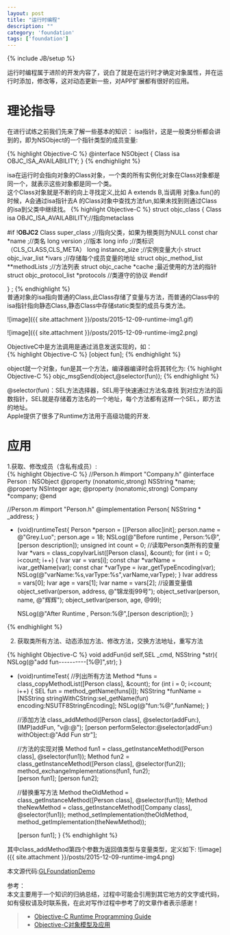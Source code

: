 ```yaml
---
layout: post
title: "运行时编程"
description: ""
category: 'foundation'
tags: ['foundation']
---
```

{% include JB/setup %}

运行时编程属于进阶的开发内容了，说白了就是在运行时才确定对象属性，并在运行时添加，修改等，这对动态更新一些，对APP扩展都有很好的应用。

<!--more-->

# 理论指导   
在进行试练之前我们先来了解一些基本的知识：
isa指针，这是一般类分析都会讲到的，即为NSObject的一个指针类型的成员变量:

{% highlight Objective-C %}
@interface NSObject <NSObject> {
    Class isa  OBJC_ISA_AVAILABILITY;
}
{% endhighlight %}  

isa在运行时会指向对象的Class对象，一个类的所有实例化对象在Class对象都是同一个，就表示这些对象都是同一个类。  
这个Class对象就是不断的向上寻找定义,比如 A extends B,当调用 对象a.fun()的时候，A会通过isa指针去A 的Class对象中查找方法fun,如果未找到则通过Class的isa到父类中继续找。
{% highlight Objective-C %}
struct objc_class {
    Class isa  OBJC_ISA_AVAILABILITY;//指向metaclass

#if !__OBJC2__
    Class super_class                                        ;//指向父类，如果为根类则为NULL
    const char *name                                         ;//类名
    long version                                             ;//版本
    long info                                                ;//类标识（CLS_CLASS,CLS_META）
    long instance_size                                       ;//实例变量大小
    struct objc_ivar_list *ivars                             ;//存储每个成员变量的地址
    struct objc_method_list **methodLists                    ;//方法列表
    struct objc_cache *cache                                 ;最近使用的方法的指针
    struct objc_protocol_list *protocols //类遵守的协议
#endif

} ;
{% endhighlight %}  
普通对象的isa指向普通的Class,此Class存储了变量与方法，而普通的Class中的isa指针指向静态Class,静态Class中存储static类型的成员与类方法。

![image]({{ site.attachment }}/posts/2015-12-09-runtime-img1.gif) 


![image]({{ site.attachment }}/posts/2015-12-09-runtime-img2.png) 

ObjectiveC中是方法调用是通过消息发送实现的，如：  
{% highlight Objective-C %}
[object fun];
{% endhighlight %}  

object就一个对象，fun是其一个方法，编译器编译时会将其转化为:
{% highlight Objective-C %}
objc_msgSend(object,@selector(fun));
{% endhighlight %}  

@selector(fun)：SEL方法选择器，SEL用于快速通过方法名查找 到对应方法的函数指针，SEL就是存储着方法名的一个地址，每个方法都有这样一个SEL，即方法的地址。  
Apple提供了很多了Runtime方法用于高级功能的开发.

# 应用  
1.获取、修改成员（含私有成员）:    
{% highlight Objective-C %}
//Person.h
#import "Company.h"
@interface Person : NSObject
@property (nonatomic,strong) NSString *name;
@property NSInteger age;
@property (nonatomic,strong) Company *company;
@end

//Person.m
#import "Person.h"
@implementation Person{
    NSString * _address;
}

- (void)runtimeTest{
    Person *person = [[Person alloc]init];
    person.name = @"Grey.Luo";
    person.age = 18;
    NSLog(@"Before runtime , Person:%@",[person description]);
    unsigned int count = 0;
    //读取Person类所有的变量
    Ivar *vars = class_copyIvarList([Person class], &count);
    for (int i = 0; i<count; i++) {
        Ivar var = vars[i];
        const char *varName = ivar_getName(var);
        const char *varType = ivar_getTypeEncoding(var);
        NSLog(@"varName:%s,varType:%s",varName,varType);
    }
    Ivar address = vars[0];
    Ivar age = vars[1];
    Ivar name = vars[2];
    //设置变量值
    object_setIvar(person, address, @"锦龙街99号");
    object_setIvar(person, name, @"辉辉");
    object_setIvar(person, age, @99);
    
    NSLog(@"After Runtime , Person:%@",[person description]);
}

{% endhighlight %}  

2. 获取类所有方法、动态添加方法、修改方法，交换方法地址，重写方法  

{% highlight Objective-C %}
void addFun(id self,SEL _cmd, NSString *str){
    NSLog(@"add fun----------[%@]",str);
}
- (void)runtimeTest{
	//列出所有方法
	Method *funs = class_copyMethodList([Person class], &count);
	for (int i = 0; i<count; i++) {
		SEL fun = method_getName(funs[i]);
		NSString *funName = [NSString stringWithCString:sel_getName(fun) encoding:NSUTF8StringEncoding];
		NSLog(@"fun:%@",funName);
	}

	//添加方法
	class_addMethod([Person class], @selector(addFun:), (IMP)addFun, "v@:@");
	[person performSelector:@selector(addFun:) withObject:@"Add Fun str"];

	//方法的实现对换
    Method fun1 = class_getInstanceMethod([Person class], @selector(fun1));
    Method fun2 = class_getInstanceMethod([Person class], @selector(fun2));
    method_exchangeImplementations(fun1, fun2);    
    [person fun1];
    [person fun2];

    //替换重写方法
    Method theOldMethod = class_getInstanceMethod([Person class], @selector(fun1));
    Method theNewMethod = class_getInstanceMethod([Company class], @selector(fun1));
    method_setImplementation(theOldMethod, method_getImplementation(theNewMethod));
    
    [person fun1];
}
{% endhighlight %}  


其中class_addMethod第四个参数为返回值类型与变量类型，定义如下:
![image]({{ site.attachment }}/posts/2015-12-09-runtime-img4.png) 

本文源代码:[GLFoundationDemo](https://github.com/GrayLuo/GLFoundationDemo)

参考：  
本文主要用于一个知识的归纳总结，过程中可能会引用到其它地方的文字或代码，如有侵权请及时联系我，在此对写作过程中参考了的文章作者表示感谢！   

 > * [Objective-C Runtime Programming Guide](https://developer.apple.com/library/mac/documentation/Cocoa/Conceptual/ObjCRuntimeGuide/Articles/ocrtHowMessagingWorks.html#//apple_ref/doc/uid/TP40008048-CH104-SW1)  
 > * [Objective-C对象模型及应用](http://blog.devtang.com/blog/2013/10/15/objective-c-object-model/)
 